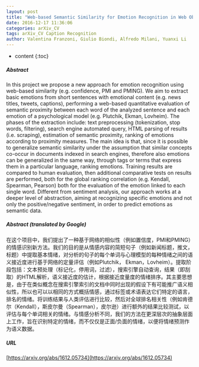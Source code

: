 ```yaml
---
layout: post
title: "Web-based Semantic Similarity for Emotion Recognition in Web Objects"
date: 2016-12-17 11:36:06
categories: arXiv_CV
tags: arXiv_CV Caption Recognition
author: Valentina Franzoni, Giulio Biondi, Alfredo Milani, Yuanxi Li
---
```


* content
{:toc}

##### Abstract
In this project we propose a new approach for emotion recognition using web-based similarity (e.g. confidence, PMI and PMING). We aim to extract basic emotions from short sentences with emotional content (e.g. news titles, tweets, captions), performing a web-based quantitative evaluation of semantic proximity between each word of the analyzed sentence and each emotion of a psychological model (e.g. Plutchik, Ekman, Lovheim). The phases of the extraction include: text preprocessing (tokenization, stop words, filtering), search engine automated query, HTML parsing of results (i.e. scraping), estimation of semantic proximity, ranking of emotions according to proximity measures. The main idea is that, since it is possible to generalize semantic similarity under the assumption that similar concepts co-occur in documents indexed in search engines, therefore also emotions can be generalized in the same way, through tags or terms that express them in a particular language, ranking emotions. Training results are compared to human evaluation, then additional comparative tests on results are performed, both for the global ranking correlation (e.g. Kendall, Spearman, Pearson) both for the evaluation of the emotion linked to each single word. Different from sentiment analysis, our approach works at a deeper level of abstraction, aiming at recognizing specific emotions and not only the positive/negative sentiment, in order to predict emotions as semantic data.

##### Abstract (translated by Google)
在这个项目中，我们提出了一种基于网络的相似性（例如置信度，PMI和PMING）的情感识别新方法。我们的目的是从情感内容的简短句子（例如新闻标题，推文，标题）中提取基本情绪，对分析的句子的每个单词与心理模型的每种情绪之间的语义接近度进行基于网络的定量评估（例如Plutchik， Ekman，Lovheim）。提取阶段包括：文本预处理（标记化，停用词，过滤），搜索引擎自动查询，结果（即刮取）的HTML解析，语义接近度的估计，根据接近度量度的情绪排序。其主要思想是，由于在类似概念在搜索引擎索引的文档中同时出现的假设下有可能推广语义相似性，所以也可以以相同的方式概括情感，通过标签或术语表达它们特定的语言，排名的情绪。将训练结果与人类评估进行比较，然后对全球排名相关性（例如肯德尔（Kendall），斯皮尔曼（Spearman），皮尔逊）进行额外的结果比较测试，以评估与每个单词相关的情绪。与情感分析不同，我们的方法在更深层次的抽象层面上工作，旨在识别特定的情绪，而不仅仅是正面/负面的情绪，以便将情绪预测作为语义数据。

##### URL
[https://arxiv.org/abs/1612.05734](https://arxiv.org/abs/1612.05734)

